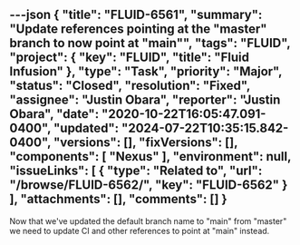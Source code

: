 ---json
{
  "title": "FLUID-6561",
  "summary": "Update references pointing at the \"master\" branch to now point at \"main\"",
  "tags": "FLUID",
  "project": {
    "key": "FLUID",
    "title": "Fluid Infusion"
  },
  "type": "Task",
  "priority": "Major",
  "status": "Closed",
  "resolution": "Fixed",
  "assignee": "Justin Obara",
  "reporter": "Justin Obara",
  "date": "2020-10-22T16:05:47.091-0400",
  "updated": "2024-07-22T10:35:15.842-0400",
  "versions": [],
  "fixVersions": [],
  "components": [
    "Nexus"
  ],
  "environment": null,
  "issueLinks": [
    {
      "type": "Related to",
      "url": "/browse/FLUID-6562/",
      "key": "FLUID-6562"
    }
  ],
  "attachments": [],
  "comments": []
}
---
Now that we've updated the default branch name to "main" from "master" we need to update CI and other references to point at "main" instead.

        